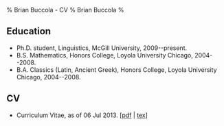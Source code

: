 % Brian Buccola - CV
% Brian Buccola
%

Education
---------

- Ph.D. student, Linguistics, McGill University, 2009--present.
- B.S. Mathematics, Honors College, Loyola University Chicago, 2004--2008.
- B.A. Classics (Latin, Ancient Greek), Honors College, Loyola University
  Chicago, 2004--2008.


CV
---

- Curriculum Vitae, as of 06 Jul 2013. [[pdf][cv-pdf] | [tex][cv-tex]]

[cv-pdf]:
    files/buccola-cv.pdf
    "Brian's CV"
[cv-tex]:
    https://github.com/brianbuccola/cv/raw/master/buccola-cv.tex
    "Brian's CV (source)"

